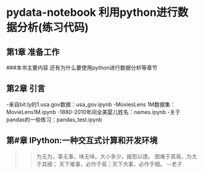 # pydata-notebook 利用python进行数据分析(练习代码)

## 第1章 准备工作
###本书主要内容
还有为什么要使用python进行数据分析等章节

## 第2章 引言
-来自bit.ly的1.usa.gov数据：usa_gov.ipynb
-MoviesLens 1M数据集：MovieLens1M.ipynb
-1880-2010年间全美婴儿姓名：names.ipynb
-关于pandas的一些练习：pandas_test.ipynb

## 第#章 IPython:一种交互式计算和开发环境

>>为无为，事无事，味无味。大小多少。报怨以德。
>>图难于其易，为大于其细；
>>天下难事，必作于易；天下大事，必作于细。
>>--老子
